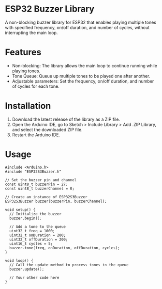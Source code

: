 # ESP32 Buzzer Library

A non-blocking buzzer library for ESP32 that enables playing multiple tones with specified frequency, on/off duration, and number of cycles, without interrupting the main loop.

# Features
- Non-blocking: The library allows the main loop to continue running while playing tones.
- Tone Queue: Queue up multiple tones to be played one after another.
- Adjustable parameters: Set the frequency, on/off duration, and number of cycles for each tone.

# Installation
1. Download the latest release of the library as a ZIP file.
2. Open the Arduino IDE, go to Sketch > Include Library > Add .ZIP Library, and select the downloaded ZIP file.
3. Restart the Arduino IDE.

# Usage
```
#include <Arduino.h>
#include "ESP32S3Buzzer.h"

// Set the buzzer pin and channel
const uint8_t buzzerPin = 27;
const uint8_t buzzerChannel = 0;

// Create an instance of ESP32S3Buzzer
ESP32S3Buzzer buzzer(buzzerPin, buzzerChannel);

void setup() {
  // Initialize the buzzer
  buzzer.begin();
  
  // Add a tone to the queue
  uint32_t freq = 1000;
  uint32_t onDuration = 200;
  uint32_t offDuration = 200;
  uint16_t cycles = 5;
  buzzer.tone(freq, onDuration, offDuration, cycles);
}

void loop() {
  // Call the update method to process tones in the queue
  buzzer.update();
  
  // Your other code here
}
```
